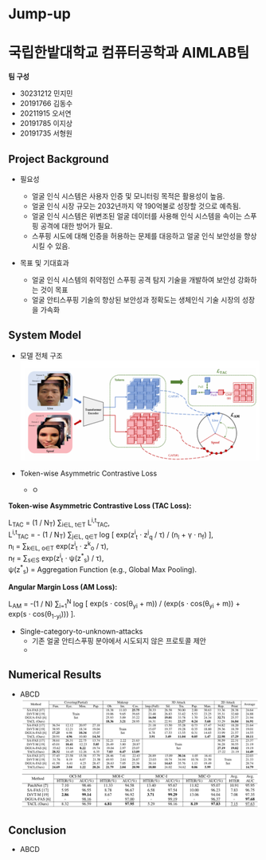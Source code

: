 # Jump-up
# 국립한밭대학교 컴퓨터공학과 AIMLAB팀

**팀 구성**
- 30231212 민지민
- 20191766 김동수
- 20211915 오서연
- 20191785 이지상
- 20191735 서형원

## Project Background
- 필요성
  - 얼굴 인식 시스템은 사용자 인증 및 모니터링 목적은 활용성이 높음.
  - 얼굴 인식 시장 규모는 2032년까지 약 190억불로 성장할 것으로 예측됨.
  - 얼굴 인식 시스템은 위변조된 얼굴 데이터를 사용해 인식 시스템을 속이는 스푸핑 공격에 대한 방어가 필요.
  - 스푸핑 시도에 대해 인증을 허용하는 문제를 대응하고 얼굴 인식 보안성을 향상 시킬 수 있음.
    
- 목표 및 기대효과
  - 얼굴 인식 시스템의 취약점인 스푸핑 공격 탐지 기술을 개발하여 보안성 강화하는 것이 목표
  - 얼굴 안티스푸핑 기술의 향상된 보안성과 정확도는 생체인식 기술 시장의 성장을 가속화

## System Model
- 모델 전체 구조
![input](./AIMLAB_img/overview.png)

- Token-wise Asymmetric Contrastive Loss
  - ㅇ
<!-- Token-wise Asymmetric Contrastive Loss -->
<div class="equation">
    <p><strong>Token-wise Asymmetric Contrastive Loss (TAC Loss):</strong></p>
    <p>
        L<sub>TAC</sub> = (1 / N<sub>T</sub>) ∑<sub>i∈L, t∈T</sub> L<sup>i,t</sup><sub>TAC</sub>,<br>
        L<sup>i,t</sup><sub>TAC</sub> = - (1 / N<sub>T</sub>) ∑<sub>j∈L, q∈T</sub> log
        <span>[ exp(z<sup>i</sup><sub>t</sub> ⋅ z<sup>j</sup><sub>q</sub> / τ) / (n<sub>l</sub> + γ ⋅ n<sub>f</sub>) ]</span>,<br>
        n<sub>l</sub> = ∑<sub>k∈L, o∈T</sub> exp(z<sup>i</sup><sub>t</sub> ⋅ z<sup>k</sup><sub>o</sub> / τ),<br>
        n<sub>f</sub> = ∑<sub>s∈S</sub> exp(z<sup>i</sup><sub>t</sub> ⋅ ψ(z<sup>*</sup><sub>s</sub>) / τ),<br>
        ψ(z<sup>*</sup><sub>s</sub>) = Aggregation Function (e.g., Global Max Pooling).
    </p>
</div>

<!-- Angular Margin Loss -->
<div class="equation">
    <p><strong>Angular Margin Loss (AM Loss):</strong></p>
    <p>
        L<sub>AM</sub> = -(1 / N) ∑<sub>i=1</sub><sup>N</sup> log
        <span>[ exp(s ⋅ cos(θ<sub>yi</sub> + m)) / (exp(s ⋅ cos(θ<sub>yi</sub> + m)) + exp(s ⋅ cos(θ<sub>1-yi</sub>))) ]</span>.
    </p>
</div>


- Single-category-to-unknown-attacks
  - 기존 얼굴 안티스푸핑 분야에서 시도되지 않은 프로토콜 제안
  -  
## Numerical Results
- ABCD
![input](./AIMLAB_img/table_1.png)
![input](./AIMLAB_img/table_2.png)
## Conclusion
- ABCD

